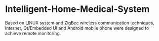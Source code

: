 Intelligent-Home-Medical-System
===============================

Based on LINUX system and ZigBee wireless communication techniques, Internet, Qt/Embedded UI and Android mobile phone were designed to achieve remote monitoring. 
